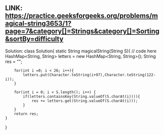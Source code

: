 ## LINK: https://practice.geeksforgeeks.org/problems/magical-string3653/1?page=7&category[]=Strings&category[]=Sorting&sortBy=difficulty

Solution:
class Solution{
    static String magicalString(String S){
        // code here
        HashMap<String, String> letters = new HashMap<String, String>();
        String res = "";
        
        for(int i =0; i < 26; i++){
            letters.put(Character.toString(i+97),Character.toString(122-i));
        }
        
        for(int i = 0; i < S.length(); i++) {
            if(letters.containsKey(String.valueOf(S.charAt(i)))){
                res += letters.get(String.valueOf(S.charAt(i)));
            }
        }
        return res;
    }
}